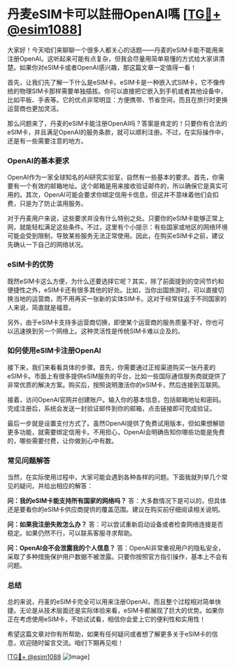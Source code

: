 # 丹麦eSIM卡可以註冊OpenAI嗎 [[TG💪+ @esim1088](https://t.me/s/esim1088)]

大家好！今天咱们来聊聊一个很多人都关心的话题——丹麦的eSIM卡能不能用来注册OpenAI。这听起来可能有点复杂，但我会尽量用简单易懂的方式给大家讲清楚。如果你对eSIM卡或者OpenAI感兴趣，那这篇文章一定值得一看！

首先，让我们先了解一下什么是eSIM卡。eSIM卡是一种嵌入式SIM卡，它不像传统的物理SIM卡那样需要单独插拔。你可以直接把它嵌入到手机或者其他设备中，比如平板、手表等。它的优点非常明显：方便携带、节省空间，而且在旅行时更换运营商也更加灵活。

那么问题来了，丹麦的eSIM卡能注册OpenAI吗？答案是肯定的！只要你有合法的eSIM卡，并且满足OpenAI的服务条款，就可以顺利注册。不过，在实际操作中，还是有一些需要注意的地方。

### **OpenAI的基本要求**

OpenAI作为一家全球知名的AI研究实验室，自然有一些基本的要求。首先，你需要有一个有效的邮箱地址。这个邮箱是用来接收验证邮件的，所以确保它是真实可用的。其次，OpenAI可能会要求你绑定信用卡信息，但这并不意味着他们会扣费，只是为了防止滥用服务。

对于丹麦用户来说，这些要求并没有什么特别之处。只要你的eSIM卡能够正常上网，就能轻松满足这些条件。不过，这里有个小提示：有些国家或地区的网络环境可能会受到限制，导致某些服务无法正常使用。因此，在购买eSIM卡之前，建议先确认一下自己的网络状况。

### **eSIM卡的优势**

既然eSIM卡这么方便，为什么还要选择它呢？其实，除了前面提到的空间节约和便捷性之外，eSIM卡还有很多其他的好处。比如，当你出国旅游时，可以直接切换当地的运营商，而不用再买一张新的实体SIM卡。这对于经常往返于不同国家的人来说，简直就是福音。

另外，由于eSIM卡支持多运营商切换，即使某个运营商的服务质量不好，你也可以迅速换到另一个网络上。这种灵活性是传统SIM卡难以企及的。

### **如何使用eSIM卡注册OpenAI**

接下来，我们来看看具体的步骤。首先，你需要通过正规渠道购买一张丹麦的eSIM卡。市面上有很多提供eSIM服务的平台，比如一些国际通信服务商就提供了非常优质的解决方案。购买后，按照说明激活你的eSIM卡，然后连接到互联网。

接着，访问OpenAI官网并创建账户。输入你的基本信息，包括邮箱地址和密码。完成注册后，系统会发送一封验证邮件到你的邮箱，点击链接即可完成验证。

最后一步就是设置支付方式了。虽然OpenAI提供了免费试用版本，但如果想解锁更多功能，就需要绑定信用卡。不用担心，OpenAI会明确告知你哪些功能是免费的，哪些需要付费，让你做到心中有数。

### **常见问题解答**

当然，在实际使用过程中，大家可能会遇到各种各样的问题。下面我就列举几个常见的疑问，并给出相应的解答：

**问：我的eSIM卡能支持所有国家的网络吗？**
答：大多数情况下是可以的，但具体还是要看你的eSIM卡供应商提供的覆盖范围。建议在购买前仔细阅读相关说明。

**问：如果我注册失败怎么办？**
答：可以尝试重新启动设备或者检查网络连接是否稳定。如果仍然不行，可以联系客服寻求帮助。

**问：OpenAI会不会泄露我的个人信息？**
答：OpenAI非常重视用户的隐私安全，采取了多种措施保护用户数据不被泄露。只要你按照官方指引操作，基本上不会有问题。

### **总结**

总的来说，丹麦的eSIM卡完全可以用来注册OpenAI，而且整个过程相对简单快捷。无论是从技术层面还是实际体验来看，eSIM卡都展现了巨大的优势。如果你正在考虑使用eSIM卡，不妨试试看，相信你会爱上它的便利性和实用性！

希望这篇文章对你有所帮助，如果有任何疑问或者想了解更多关于eSIM卡的信息，欢迎随时留言交流。咱们下期再见啦！

[[TG💪+ @esim1088](https://t.me/s/esim1088) ![Image](https://i.postimg.cc/4NQfJmqS/Snipaste-2025-05-13-00-14-12.png)]